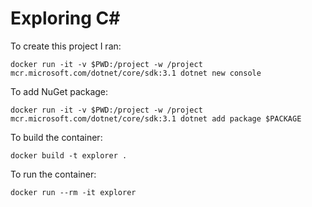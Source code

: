 # Exploring C#

To create this project I ran:

    docker run -it -v $PWD:/project -w /project mcr.microsoft.com/dotnet/core/sdk:3.1 dotnet new console

To add NuGet package:

    docker run -it -v $PWD:/project -w /project mcr.microsoft.com/dotnet/core/sdk:3.1 dotnet add package $PACKAGE

To build the container:

    docker build -t explorer .

To run the container:

    docker run --rm -it explorer
